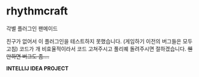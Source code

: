 # rhythmcraft
각별 플러그인 팬메이드

친구가 없어서 이 플러그인을 테스트하지 못했습니다. (게임하기 이전의 버그들은 모두 고침)
코드가 개 비효율적이라서 코드 고쳐주시고 풀리퀘 돌려주시면 절하겠습니다.
~~웬만하면 버그도 좀....~~

**INTELLIJ IDEA PROJECT**
